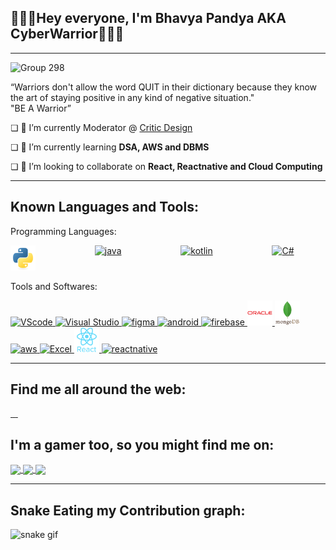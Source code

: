 ## 🧑🏻‍💻Hey everyone, I'm Bhavya Pandya AKA CyberWarrior🧑🏻‍💻
_______________________________________________________________________________________________________________________________________________________________________
<img width="1584" alt="Group 298" src="https://user-images.githubusercontent.com/80274814/210712969-d4924051-b475-4a29-8455-c5d85500b0fb.png">


“Warriors don't allow the word QUIT in their dictionary because they know the art of staying positive in any kind of negative situation." 
<br>"BE A Warrior”

❏ 🔭 I’m currently Moderator @ [Critic Design](https://criticdesigns.com/)

❏ 🌱 I’m currently learning **DSA, AWS and DBMS**

❏ 👯 I’m looking to collaborate on **React, Reactnative and Cloud Computing**
_______________________________________________________________________________________________________________________________________________________________________

## Known Languages and Tools:
Programming Languages:
<p style="display: flex; width: 90%; justify-content: space-between; align="left">
<a href="https://www.python.org" target="_blank" rel="noreferrer"> <img src="https://raw.githubusercontent.com/devicons/devicon/master/icons/python/python-original.svg" alt="python" width="40" height="40"/> </a>
<a href="https://www.java.com" target="_blank" rel="noreferrer"> <img src="https://user-images.githubusercontent.com/80274814/199768999-a278ed23-f194-49a2-9493-f1ec5e65cd54.svg" alt="java" width="40" height="40"/> </a>
<a href="https://kotlinlang.org" target="_blank" rel="noreferrer"> <img src="https://user-images.githubusercontent.com/80274814/199768277-777c1681-61cc-461a-b2f7-432f57b7f825.svg" alt="kotlin" width="40" height="40"/> </a>
<a href="https://visualstudio.microsoft.com/downloads/" target="_blank" rel="noreferrer"> <img src="https://cdn.worldvectorlogo.com/logos/c--4.svg" alt="C#" width="40" height="40"/> </a> 
  
Tools and Softwares:
<p align="left">
<a href="https://code.visualstudio.com/" target="_blank" rel="noreferrer"> <img src="https://upload.wikimedia.org/wikipedia/commons/9/9a/Visual_Studio_Code_1.35_icon.svg" alt="VScode" width="40" height="40"/> </a>
<a href="https://visualstudio.microsoft.com/vs/" target="_blank" rel="noreferrer"> <img src="https://upload.wikimedia.org/wikipedia/commons/5/59/Visual_Studio_Icon_2019.svg" alt="Visual Studio" width="40" height="40"/> </a>
<a href="https://www.figma.com/" target="_blank" rel="noreferrer"> <img src="https://www.vectorlogo.zone/logos/figma/figma-icon.svg" alt="figma" width="40" height="40"/> </a>
<a href="https://developer.android.com" target="_blank" rel="noreferrer"> <img src="https://user-images.githubusercontent.com/80274814/199775203-5b817d83-f417-4e32-9344-ef98267451e2.svg" alt="android" width="40" height="40"/> </a> 
<a href="https://firebase.google.com/" target="_blank" rel="noreferrer"> <img src="https://www.vectorlogo.zone/logos/firebase/firebase-icon.svg" alt="firebase" width="40" height="40"/> </a> 
<a href="https://www.oracle.com/" target="_blank" rel="noreferrer"> <img src="https://raw.githubusercontent.com/devicons/devicon/master/icons/oracle/oracle-original.svg" alt="oracle" width="40" height="40"/> </a>
<a href="https://www.mongodb.com/" target="_blank" rel="noreferrer"> <img src="https://raw.githubusercontent.com/devicons/devicon/master/icons/mongodb/mongodb-original-wordmark.svg" alt="mongodb" width="40" height="40"/> </a> 
<a href="https://aws.amazon.com" target="_blank" rel="noreferrer"> <img src="https://user-images.githubusercontent.com/80274814/199768468-e009f1dc-ca8e-4b35-97cf-bb1be2f96527.svg" alt="aws" width="40" height="40"/> </a> 
<a href="https://www.microsoft.com/en-in/microsoft-365/excel" target="_blank" rel="noreferrer"> <img src="https://user-images.githubusercontent.com/80274814/199767471-b08266ac-1921-4edf-a98e-83894d039892.svg" alt="Excel" width="40" height="40"/> </a>
<a href="https://reactjs.org/" target="_blank" rel="noreferrer"> <img src="https://raw.githubusercontent.com/devicons/devicon/master/icons/react/react-original-wordmark.svg" alt="react" width="40" height="40"/> </a> 
<a href="https://reactnative.dev/" target="_blank" rel="noreferrer"> <img src="https://user-images.githubusercontent.com/80274814/199778341-9a6409b1-2c11-41cd-92b3-756adf416214.svg" alt="reactnative" width="40" height="40"/> </a> </p>



________________________________________________________________________________________________________________________________________________________

## Find me all around the web:
<p align="left">
<a href="https://twitter.com/0Cyberwarrior1" target="blank"> <img align="center" src="https://user-images.githubusercontent.com/80274814/199778794-e1cc6e38-7873-4e95-80ef-1b04d4857aa7.svg" title = "Twitter" alt="" height="30" /> </a>
<a href="https://www.linkedin.com/in/bhavyapandya07/" target="blank"> <img align="center" src="https://github.com/mishmanners/MishManners/blob/master/socials/transparent-Linkedin-logo-icon.png" alt="" height="30" /> </a>
<a href="http://instagram.com/Cyberwarrior1.0" target="blank"> <img align="center" src="https://user-images.githubusercontent.com/80274814/199779516-e166dba1-b28e-405d-8ecd-0b7bca9f8d68.svg" alt="" height="30" /> </a>
<a href="https://beacons.ai/cyberwarrior" target="blank"> <img align="center" src="https://user-images.githubusercontent.com/80274814/199801574-afa82601-2a5c-4982-b488-0df5efc97800.svg" alt="" height="30" /> </a>
  
## I'm a gamer too, so you might find me on:
<p align="left">
<a href="https://discord.gg/hHSUZaD5W4" target="blank"> <img align="center" src="https://user-images.githubusercontent.com/80274814/199780662-0b75c3ad-fbdc-40cd-b0c2-3c0aaaff3359.svg" height="30" /> </a>
<a href="CyberWarrior1.0" target="blank"> <img align="center" src="https://user-images.githubusercontent.com/80274814/199794182-150e7614-cf20-469e-998d-b8826b322a68.svg" height="30" /> </a> 
<a href="https://steamcommunity.com/id/Cyberwarrior_Matrix/" target="blank"> <img align="center" src="https://user-images.githubusercontent.com/80274814/199795869-091ffaf1-0dc3-4baa-827f-329e9a42d628.svg" height="30" /> </a>

___________________________________________________________________________________________________________________________________
## Snake Eating my Contribution graph:

![snake gif](https://github.com/CyberWarrior743/CyberWarrior743/blob/output/github-contribution-grid-snake.svg)











